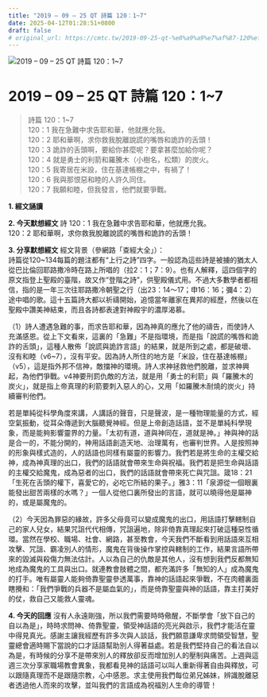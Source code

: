 ```yaml
---
title: "2019 – 09 – 25 QT 詩篇 120：1~7"
date: 2025-04-12T01:28:51+0800
draft: false
# original_url: https://cmtc.tw/2019-09-25-qt-%e8%a9%a9%e7%af%87-120%ef%bc%9a17
---
```


![2019 – 09 – 25 QT 詩篇 120：1\~7](/images/qt.jpg   "2019 – 09 – 25 QT 詩篇 120：1\~7")

# 2019 – 09 – 25 QT 詩篇 120：1\~7

> 詩篇 120：1\~7  
> 120：1 我在急難中求告耶和華，他就應允我。  
> 120：2 耶和華啊，求你救我脫離說謊的嘴唇和詭詐的舌頭！  
> 120：3 詭詐的舌頭啊，要給你甚麼呢？要拿甚麼加給你呢？  
> 120：4 就是勇士的利箭和羅騰木（小樹名，松類）的炭火。  
> 120：5 我寄居在米設，住在基達帳棚之中，有禍了！  
> 120：6 我與那恨惡和睦的人許久同住。  
> 120：7 我願和睦，但我發言，他們就要爭戰。

**1. 經文誦讀**

**2.  今天默想經文**
詩 120：1 我在急難中求告耶和華，他就應允我。  
120：2 耶和華啊，求你救我脫離說謊的嘴唇和詭詐的舌頭！

**3. 分享默想經文**
經文背景（參網路「查經大全」）：  
詩篇從120\~134每篇的題注都有“上行之詩”四字。一般認為這些詩是被擄的猶太人從巴比倫回耶路撒冷時在路上所唱的（拉2：1；7：9）。也有人解釋，這四個字的原文指登上聖殿的臺階，故又作“登階之詩”，供聖殿儀式用。不過大多數學者都相信，指的是一年三次往耶路撒冷朝聖之行（出23：14～17；申16：16；彌4：2）途中唱的歌。這十五篇詩大都以祈禱開始，追憶當年離家在異邦的經歷，然後以在聖殿中讚美神結束，而且各詩都表達對神殿宇的濃厚渴慕。

（1）詩人遭遇急難的事，而求告耶和華，因為神真的應允了他的禱告，而使詩人充滿感恩。從上下文看來，這裏的「急難」不是指環境，而是指「說謊的嘴唇和詭詐的舌頭」，這種人散佈「說謊與詭詐言語」的結果，就是所到之處，都是破壞、沒有和睦（v6\~7），沒有平安。因為詩人所住的地方是「米設，住在基達帳棚」（v5），這是指外邦不信神，敵擋神的環境。詩人求神拯救他們脫離，並求神興起，為他們爭戰。v4神要刑罰仇敵的方法，就是用「勇士的利箭」與「羅騰木的炭火」，就是指上帝真理的利箭要刺入惡人的心，又用「如羅騰木耐燒的炭火」持續審判他們。

若是單純從科學角度來講，人講話的聲音，只是聲波，是一種物理能量的方式，經空氣振動，從耳朵傳遞到大腦聽覺神經。但是上帝創造話語，並不是單純科學現象，而是能夠影響靈界的力量。「太初有道，道與神同在，道就是神。」神與神的話是合一的，不能分開的，神用話語創造天地、治理萬有，也審判世界。人是按照神的形象與樣式造的，人的話語也同樣有屬靈的影響力。我們若是將生命的主權交給神，成為神真理的出口，我們的話語就會帶來生命與祝福。我們若是把生命與話語的主權交給魔鬼，成為惡者的出口，我們的話語就會帶來死亡與咒詛。箴18：21「生死在舌頭的權下，喜愛它的，必吃它所結的果子。」雅3：11「泉源從一個眼裏能發出甜苦兩樣的水嗎？」一個人從他口裏所發出的言語，就可以曉得他是屬神的，或是屬魔鬼的。

（2）今天因為罪惡的緣故，許多父母竟可以變成魔鬼的出口，用話語打擊轄制自己的家人兒女，結果咒詛代代相傳，咒詛遍地，除非倚靠真理起來打破這種惡性循環。當然在學校、職場、社會、網路，甚至教會，今天我們不斷看到用話語來互相攻擊、咒詛、霸凌別人的情形，魔鬼在背後操作掌控與轄制的工作，結果言語所帶來的毀滅與殺傷力無法估計。人以為自己的仇敵是其他人，沒有想到我們反都無知地成為魔鬼的工具與出口。就連教會肢體之間，都充滿許多「無知的人」成為魔鬼的打手。唯有屬靈人能夠倚靠聖靈參透萬事，靠神的話語起來爭戰，不在肉體裏面瞎攪和：「我們爭戰的兵器不是屬血氣的」，而是倚靠聖靈與神的話語，靠主打美好的仗，救自己又能救人靈魂。

**4. 今天的回應**
沒有人永遠剛強，所以我們需要時時儆醒，不斷學會「放下自己的自以為是」，時時求問神、倚靠聖靈，領受神話語的亮光與啟示，我們才能活在靈中得見真光。感謝主讓我經歷有許多次與人談話，我們願意謙卑求問領受智慧，聖靈總會適時賜下當說的口才話語幫助別人得著益處。若是我們堅持自己的看法自以為是，有時候的分享不是帶來別人的釋放卻反而增加別人的壓制與痛苦。上週與這週三次分享家職場教會異象，我都看見神的話語可以叫人重新得著自由與釋放，可以跟隨真理而不是跟隨宗教，心中感恩。求主使用我們每位弟兄姊妹，辨識脫離惡者透過他人而來的攻擊，並叫我們的言語成為祝福別人生命的導管！

